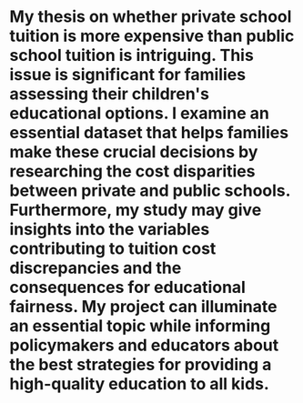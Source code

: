 # My thesis on whether private school tuition is more expensive than public school tuition is intriguing. This issue is significant for families assessing their children's educational options. I examine an essential dataset that helps families make these crucial decisions by researching the cost disparities between private and public schools. Furthermore, my study may give insights into the variables contributing to tuition cost discrepancies and the consequences for educational fairness. My project can illuminate an essential topic while informing policymakers and educators about the best strategies for providing a high-quality education to all kids.
